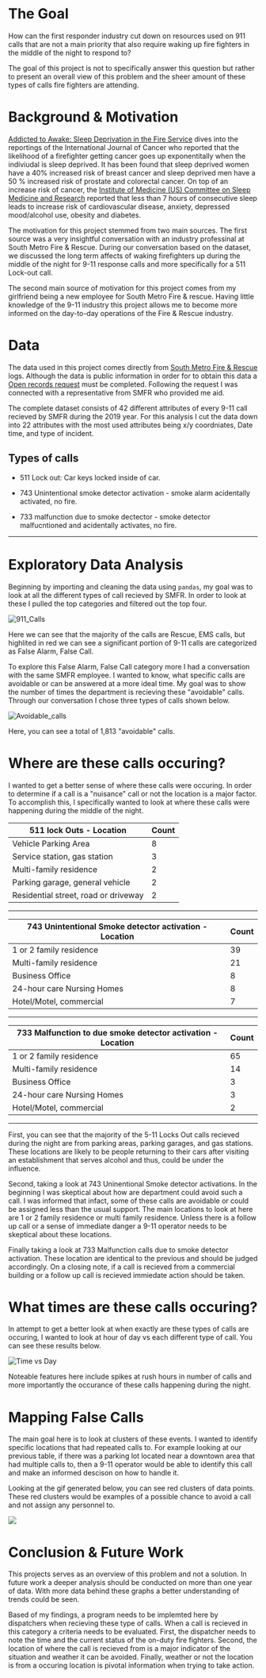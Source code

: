 # The Goal

How can the first responder industry cut down on resources used on 911 calls that are not a main priority that also require waking up fire fighters in the middle of the night to respond to?

The goal of this project is not to specifically answer this question but rather to present an overall view of this problem and the sheer amount of these types of calls fire fighters are attending.  


# Background & Motivation

[Addicted to Awake: Sleep Deprivation in the Fire Service](https://www.fireengineering.com/2018/11/15/196617/addicted-to-awake/#:~:text=This%20coincides%20with%20Barger's%20research,did%20not%20screen%20as%20positive.) dives into the reportings of the International Journal of Cancer who reported that the likelihood of a firefighter getting cancer goes up exponentitally when the indiviudal is sleep deprived. It has been found that sleep deprived women have a 40% increased risk of breast cancer and sleep deprived men have a 50 % increased risk of prostate and colorectal cancer. On top of an increase risk of cancer, the [Institute of Medicine (US) Committee on Sleep Medicine and Research](https://pubmed.ncbi.nlm.nih.gov/20669438/) reported that less than 7 hours of consecutive sleep leads to increase risk of cardiovascular disease, anxiety, depressed mood/alcohol use, obesity and diabetes.


The motivation for this project stemmed from two main sources. The first source was a very insightful conversation with an industry professinal at South Metro Fire & Rescue. During our conversation based on the dataset, we discussed the long term affects of waking firefighters up during the middle of the night for 9-11 response calls and more specifically for a 511 Lock-out call. 

The second main source of motivation for this project comes from my girlfriend being a new employee for South Metro Fire & rescue. Having little knowledge of the 9-11 industry this project allows me to become more informed on the day-to-day operations of the Fire & Rescue industry. 



# Data

The data used in this project comes directly from [South Metro Fire & Rescue](https://www.southmetro.org/) logs. Although the data is public information in order for to obtain this data a [Open records request](https://www.southmetro.org/467/Open-Records-Requests) must be completed. Following the request I was connected with a representative from SMFR who provided me aid.

The complete dataset consists of 42 different attributes of every 9-11 call recieved by SMFR during the 2019 year. For this analysis I cut the data down into 22 attributes with the most used attributes being x/y coordniates, Date time, and type of incident.


## Types of calls

* 511 Lock out: Car keys locked inside of car.

* 743 Unintentional smoke detector activation - smoke alarm acidentally activated, no fire.

* 733 malfunction due to smoke dectector - smoke detector malfucntioned and acidentally activates, no fire.



-------------------------------------------------------




# Exploratory Data Analysis
Beginning by importing and cleaning the data using `pandas`, my goal was to look at all the different types of call recieved by SMFR. In order to look at these I pulled the top categories and filtered out the top four. 


![911_Calls](images/911_calls.png)

Here we can see that the majority of the calls are Rescue, EMS calls, but highlited in red we can see a significant portion of 9-11 calls are categorized as False Alarm, False Call. 

To explore this False Alarm, False Call category more I had a conversation with the same SMFR employee. I wanted to know, what specific calls are avoidable or can be answered at a more ideal time. My goal was to show the number of times the department is recieving these "avoidable" calls. Through our conversation I chose three types of calls shown below.

![Avoidable_calls](images/false_calls.png)

Here, you can see a total of 1,813 "avoidable" calls. 



# Where are these calls occuring?
I wanted to get a better sense of where these calls were occuring. In order to determine if a call is a "nuisance" call or not the location is a major factor. To accomplish this, I specifically wanted to look at where these calls were happening during the middle of the night. 

| 511 lock Outs - Location                            | Count |
|--------------------------------------|------- |
| Vehicle Parking Area                 | 8     |
| Service station, gas station         | 3     |
| Multi-family residence               | 2     |
| Parking garage, general vehicle      | 2     |
| Residential street, road or driveway | 2     |


-------------------------------
| 743 Unintentional Smoke detector activation - Location| Count |
|---------------------------------------------|-------|
| 1 or 2 family residence                     | 39    |
| Multi-family residence                      | 21    |
| Business Office                             | 8     |
| 24-hour care Nursing Homes                  | 8     |
| Hotel/Motel, commercial                     | 7     |

--------------------------------------------------------

| 733 Malfunction to due smoke detector activation - Location| Count |
|--------------------------------------------------|-------|
| 1 or 2 family residence                          | 65    |
| Multi-family residence                           | 14    |
| Business Office                                  | 3     |
| 24-hour care Nursing Homes                       | 3     |
| Hotel/Motel, commercial                          | 2     |

------------------------------------------------------------------

First, you can see that the majority of the 5-11 Locks Out calls recieved during the night are from parking areas, parking garages, and gas stations. These locations are likely to be people returning to their cars after visiting an establishment that serves alcohol and thus, could be under the influence. 

Second, taking a look at 743 Uninentional Smoke detector activations. In the beginning I was skeptical about how are department could avoid such a call. I was informed that infact, some of these calls are avoidable or could be assigned less than the usual support. The main locations to look at here are 1 or 2 family residence or multi family residence. Unless there is a follow up call or a sense of immediate danger a 9-11 operator needs to be skeptical about these locations. 

Finally taking a look at 733 Malfunction calls due to smoke detector activation. These location are identical to the previous and should be judged accordingly. On a closing note, if a call is recieved from a commercial building or a follow up call is recieved immiedate action should be taken.



# What times are these calls occuring?

In attempt to get a better look at when exactly are these types of calls are occuring, I wanted to look at hour of day vs each different type of call. You can see these results below.


![Time vs Day](images/violin_plot.png)


Noteable features here include spikes at rush hours in number of calls and more importantly the occurance of these calls happening during the night.



# Mapping False Calls

The main goal here is to look at clusters of these events. I wanted to identify specific locations that had repeated calls to. For example looking at our previous table, if there was a parking lot located near a downtown area that had multiple calls to, then a 9-11 operator would be able to identify this call and make an informed descison on how to handle it.

Looking at the gif generated below, you can see red clusters of data points. These red clusters would be examples of a possible chance to avoid a call and not assign any personnel to.


![](images/heatmap.gif)


# Conclusion & Future Work

This projects serves as an overview of this problem and not a solution. In future work a deeper analysis should be conducted on more than one year of data. With more data behind these graphs a better understanding of trends could be seen.

Based of my findings, a program needs to be implemted here by dispatchers when recieving these type of calls. When a call is recieved in this category a criteria needs to be evaluated. First, the dispatcher needs to note the time and the current status of the on-duty fire fighters. Second, the location of where the call is recieved from is a major indicator of the situation and weather it can be avoided. Finally, weather or not the location is from a occuring location is pivotal information when trying to take action.
